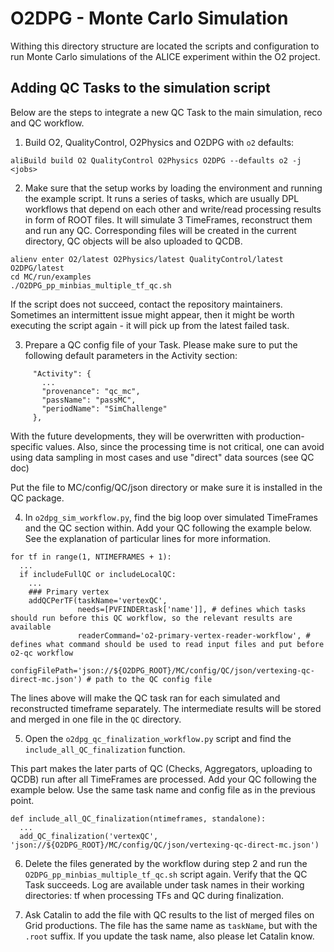 # O2DPG - Monte Carlo Simulation

Withing this directory structure are located the scripts and configuration to run Monte Carlo simulations of the ALICE experiment within the O2 project.

## Adding QC Tasks to the simulation script

Below are the steps to integrate a new QC Task to the main simulation, reco and QC workflow.

1. Build O2, QualityControl, O2Physics and O2DPG with `o2` defaults:
```
aliBuild build O2 QualityControl O2Physics O2DPG --defaults o2 -j <jobs>
```

2. Make sure that the setup works by loading the environment and running the example script.
It runs a series of tasks, which are usually DPL workflows that depend on each other and write/read processing results in form of ROOT files.
It will simulate 3 TimeFrames, reconstruct them and run any QC.
Corresponding files will be created in the current directory, QC objects will be also uploaded to QCDB. 
```
alienv enter O2/latest O2Physics/latest QualityControl/latest O2DPG/latest
cd MC/run/examples
./O2DPG_pp_minbias_multiple_tf_qc.sh
```
If the script does not succeed, contact the repository maintainers.
Sometimes an intermittent issue might appear, then it might be worth executing the script again - it will pick up from the latest failed task.

3. Prepare a QC config file of your Task.
Please make sure to put the following default parameters in the Activity section:
```
     "Activity": {
       ...
       "provenance": "qc_mc",
       "passName": "passMC",
       "periodName": "SimChallenge"
     },

```
With the future developments, they will be overwritten with production-specific values.
Also, since the processing time is not critical, one can avoid using data sampling in most cases and use "direct" data sources (see QC doc)

Put the file to MC/config/QC/json directory or make sure it is installed in the QC package.

4. In `o2dpg_sim_workflow.py`, find the big loop over simulated TimeFrames and the QC section within.
Add your QC following the example below.
See the explanation of particular lines for more information.
```
for tf in range(1, NTIMEFRAMES + 1):
  ...
  if includeFullQC or includeLocalQC:
    ...
    ### Primary vertex
    addQCPerTF(taskName='vertexQC',
               needs=[PVFINDERtask['name']], # defines which tasks should run before this QC workflow, so the relevant results are available
               readerCommand='o2-primary-vertex-reader-workflow', # defines what command should be used to read input files and put before o2-qc workflow
               configFilePath='json://${O2DPG_ROOT}/MC/config/QC/json/vertexing-qc-direct-mc.json') # path to the QC config file
```
The lines above will make the QC task ran for each simulated and reconstructed timeframe separately.
The intermediate results will be stored and merged in one file in the `QC` directory.

5. Open the `o2dpg_qc_finalization_workflow.py` script and find the `include_all_QC_finalization` function.

This part makes the later parts of QC (Checks, Aggregators, uploading to QCDB) run after all TimeFrames are processed.
Add your QC following the example below. Use the same task name and config file as in the previous point.
```
def include_all_QC_finalization(ntimeframes, standalone):
  ...
  add_QC_finalization('vertexQC', 'json://${O2DPG_ROOT}/MC/config/QC/json/vertexing-qc-direct-mc.json')

```

6. Delete the files generated by the workflow during step 2 and run the `O2DPG_pp_minbias_multiple_tf_qc.sh` script again.
Verify that the QC Task succeeds.
Log are available under task names in their working directories: tf<n> when processing TFs and QC during finalization.

7. Ask Catalin to add the file with QC results to the list of merged files on Grid productions. The file has the same name as `taskName`, but with the `.root` suffix. If you update the task name, also please let Catalin know.
